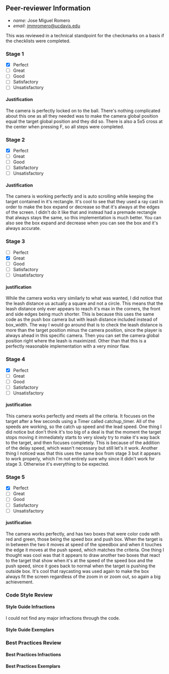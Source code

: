 ## Peer-reviewer Information

* *name:* Jose Miguel Romero
* *email:* jmmromero@ucdavis.edu

This was reviewed in a technical standpoint for the checkmarks on a basis if the checklists were
completed. 

### Stage 1 ###

- [x] Perfect
- [ ] Great
- [ ] Good
- [ ] Satisfactory
- [ ] Unsatisfactory

#### Justification ##### 
The camera is perfectly locked on to the ball. There's nothing complicated about this one as all they needed was to make the camera global
position equal the target global position and they did so. There is also a 5x5 cross at the center when pressing F, so all steps were
completed.

### Stage 2 ###

- [x] Perfect
- [ ] Great
- [ ] Good
- [ ] Satisfactory
- [ ] Unsatisfactory

#### Justification ##### 
The camera is working perfectly and is auto scrolling while keeping the target contained in it's rectangle. It's cool to see that they
used a ray cast in order to make the box expand or decrease so that it's always at the edges of the screen. I didn't do it like that
and instead had a premade rectangle that always stays the same, so this implementation is much better. You can also see the box expand and
decrease when you can see the box and it's always accurate.

### Stage 3 ###

- [ ] Perfect
- [x] Great
- [ ] Good
- [ ] Satisfactory
- [ ] Unsatisfactory

#### justification ##### 
While the camera works very similarly to what was wanted, I did notice that the leash distance us actually a square and not a circle.
This means that the leash distance only ever appears to reach it's max in the corners, the front and side edges being much shorter.
This is because this uses the same code as the push box camera but with leash distance included instead of box_width.
The way I would go around that is to check the leash distance is more than the target position minus the camera position, since
the player is always ahead in this specific camera. Then you can set the camera global position right where the leash is maximized.
Other than that this is a perfectly reasonable implementation with a very minor flaw.

### Stage 4 ###

- [x] Perfect
- [ ] Great
- [ ] Good
- [ ] Satisfactory
- [ ] Unsatisfactory

#### justification ##### 
This camera works perfectly and meets all the criteria. It focuses on the target after a few seconds using a Timer called catchup_timer.
All of the speeds are working, so the catch up speed and the lead speed. One thing I did notice but don't
think it's too big of a deal is that the moment the target stops moving it immediately starts to very slowly try to make it's
way back to the target, and then focuses completely. This is because of the addition of the delay speed, which wasn't necessary
but still let's it work. Another thing I noticed was that this uses the same box from stage 3 but it appears to work properly,
which I'm not entirely sure why since it didn't work for stage 3. Otherwise it's everything to be expected.

### Stage 5 ###

- [x] Perfect
- [ ] Great
- [ ] Good
- [ ] Satisfactory
- [ ] Unsatisfactory

#### justification ##### 
The camera works perfectly, and has two boxes that were color code with red and green, those being the speed box and push box. When the target
is in between the two it moves at speed of the speedbox and when it touches the edge it moves at the push speed, which matches the criteria.
One thing I thought was cool was that it appears to draw another two boxes that react to the target that show when it's at the speed of 
the speed box and the push speed, since it goes back to normal when the target is pushing the outside box. It's cool that raycasting was used
again to make the box always fit the screen regardless of the zoom in or zoom out, so again a big achievement.

### Code Style Review ###

#### Style Guide Infractions ####

I could not find any major infractions through the code.

#### Style Guide Exemplars ####


### Best Practices Review ###


#### Best Practices Infractions ####



#### Best Practices Exemplars ####


